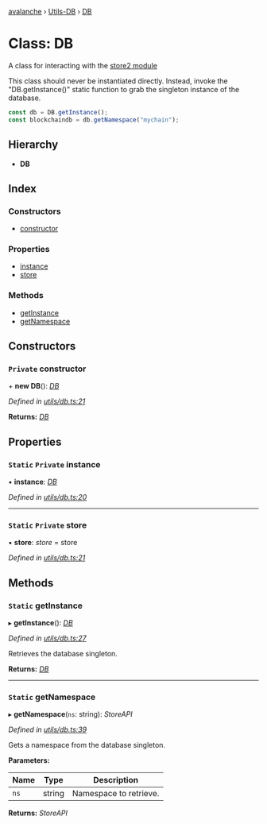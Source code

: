 [avalanche](../README.md) › [Utils-DB](../modules/utils_db.md) › [DB](utils_db.db.md)

# Class: DB

A class for interacting with the [store2 module](https://github.com/nbubna/store)

This class should never be instantiated directly. Instead, invoke the "DB.getInstance()" static
function to grab the singleton instance of the database.

```js
const db = DB.getInstance();
const blockchaindb = db.getNamespace("mychain");
```

## Hierarchy

* **DB**

## Index

### Constructors

* [constructor](utils_db.db.md#private-constructor)

### Properties

* [instance](utils_db.db.md#static-private-instance)
* [store](utils_db.db.md#static-private-store)

### Methods

* [getInstance](utils_db.db.md#static-getinstance)
* [getNamespace](utils_db.db.md#static-getnamespace)

## Constructors

### `Private` constructor

\+ **new DB**(): *[DB](utils_db.db.md)*

*Defined in [utils/db.ts:21](https://github.com/ava-labs/avalanche.js/blob/3888064/src/utils/db.ts#L21)*

**Returns:** *[DB](utils_db.db.md)*

## Properties

### `Static` `Private` instance

▪ **instance**: *[DB](utils_db.db.md)*

*Defined in [utils/db.ts:20](https://github.com/ava-labs/avalanche.js/blob/3888064/src/utils/db.ts#L20)*

___

### `Static` `Private` store

▪ **store**: *store* = store

*Defined in [utils/db.ts:21](https://github.com/ava-labs/avalanche.js/blob/3888064/src/utils/db.ts#L21)*

## Methods

### `Static` getInstance

▸ **getInstance**(): *[DB](utils_db.db.md)*

*Defined in [utils/db.ts:27](https://github.com/ava-labs/avalanche.js/blob/3888064/src/utils/db.ts#L27)*

Retrieves the database singleton.

**Returns:** *[DB](utils_db.db.md)*

___

### `Static` getNamespace

▸ **getNamespace**(`ns`: string): *StoreAPI*

*Defined in [utils/db.ts:39](https://github.com/ava-labs/avalanche.js/blob/3888064/src/utils/db.ts#L39)*

Gets a namespace from the database singleton.

**Parameters:**

Name | Type | Description |
------ | ------ | ------ |
`ns` | string | Namespace to retrieve.  |

**Returns:** *StoreAPI*
